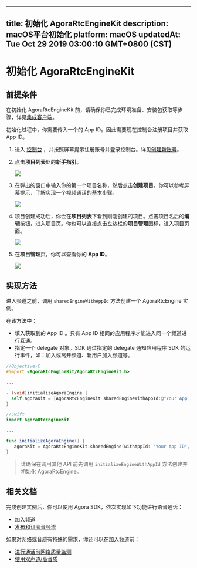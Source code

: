 
---
title: 初始化 AgoraRtcEngineKit
description: macOS平台初始化
platform: macOS
updatedAt: Tue Oct 29 2019 03:00:10 GMT+0800 (CST)
---
# 初始化 AgoraRtcEngineKit
## 前提条件

在初始化 AgoraRtcEngineKit 前，请确保你已完成环境准备、安装包获取等步骤，详见[集成客户端](../../cn/Voice/mac_audio.md)。

初始化过程中，你需要传入一个的 App ID。因此需要现在控制台注册项目并获取 App ID。

1. 进入 [控制台](https://console.agora.io/) ，并按照屏幕提示注册账号并登录控制台。详见[创建新账号](../../cn/Voice/sign_in_and_sign_up.md)。
2. 点击**项目列表**处的**新手指引**。

	![](https://web-cdn.agora.io/docs-files/1563521764570)

3. 在弹出的窗口中输入你的第一个项目名称，然后点击**创建项目**。你可以参考屏幕提示，了解实现一个视频通话的基本步骤。

	![](https://web-cdn.agora.io/docs-files/1563521821078)

4. 项目创建成功后，你会在**项目列表**下看到刚刚创建的项目。点击项目名后的**编辑**按钮，进入项目页。你也可以直接点击左边栏的**项目管理**图标，进入项目页面。

	![](https://web-cdn.agora.io/docs-files/1563522909895)

5. 在**项目管理**页，你可以查看你的 **App ID**。

	![](https://web-cdn.agora.io/docs-files/1563522556558)


## 实现方法
进入频道之前，调用 `sharedEngineWithAppId` 方法创建一个 AgoraRtcEngine 实例。

在该方法中：

- 填入获取到的 App ID 。只有 App ID 相同的应用程序才能进入同一个频道进行互通。
- 指定一个 delegate 对象。SDK 通过指定的 delegate 通知应用程序 SDK 的运行事件，如：加入或离开频道、新用户加入频道等。

```objective-c
//Objective-C
#import <AgoraRtcEngineKit/AgoraRtcEngineKit.h>

...

- (void)initializeAgoraEngine {
  self.agoraKit = [AgoraRtcEngineKit sharedEngineWithAppId:@"Your App ID" delegate:self];
}
```

```swift
//Swift
import AgoraRtcEngineKit

...

func initializeAgoraEngine() {
   agoraKit = AgoraRtcEngineKit.sharedEngine(withAppId: "Your App ID", delegate: self)
}
```

> 请确保在调用其他 API 前先调用 `initializeEngineWithAppId` 方法创建并初始化 AgoraRtcEngine。

## 相关文档
完成创建实例后，你可以使用 Agora SDK，依次实现如下功能进行语音通话：

* [加入频道](../../cn/Voice/join_communication_mac.md)
* [发布和订阅音频流](../../cn/Voice/publish_mac_audio.md)

如果对网络或音质有特殊的需求，你还可以在加入频道前：

* [进行通话前网络质量监测](../../cn/Voice/lastmile_ios.md)
* [使用双声道/高音质](../../cn/Voice/audio_profile_mac.md)
